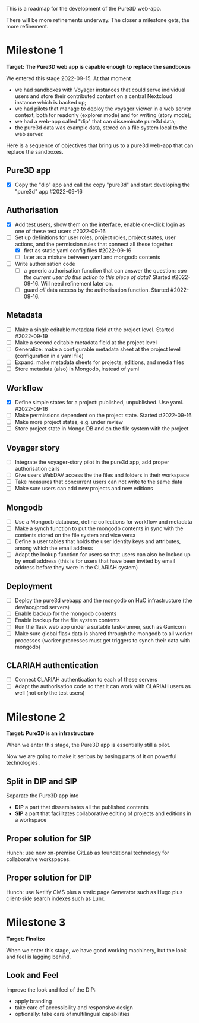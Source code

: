 This is a roadmap for the development of the Pure3D web-app.

There will be more refinements underway. The closer a milestone gets, the more refinement.

# Milestone 1
**Target: The Pure3D web app is capable enough to replace the sandboxes**

We entered this stage 2022-09-15. At that moment

* we had sandboxes with Voyager instances that could serve individual users and store their contributed content on a central Nextcloud instance which is backed up;
* we had pilots that manage to deploy the voyager viewer in a web server context, both for readonly (explorer mode) and for writing (story mode);
* we had a web-app called "dip" that can disseminate pure3d data;
* the pure3d data was example data, stored on a file system local to the web server.

Here is a sequence of objectives that bring us to a pure3d web-app that can replace the sandboxes.

## Pure3D app
* [x] Copy the "dip" app and call the copy "pure3d" and start developing the "pure3d" app #2022-09-16

## Authorisation
* [x] Add test users, show them on the interface, enable one-click login as one of these test users #2022-09-16
* [ ] Set up definitions for user roles, project roles, project states, user actions, and the permission rules that connect all these together.
    * [x] first as static yaml config files #2022-09-16
    * [ ] later as a mixture between yaml and mongodb contents
* [ ] Write authorisation code
    * [ ] a generic authorisation function that can answer the question: *can the current user do this action to this piece of data?* Started #2022-09-16. Will need refinement later on.
    * [ ] guard *all* data access by the authorisation function. Started #2022-09-16.
    
## Metadata
* [ ] Make a single editable metadata field at the project level. Started #2022-09-19
* [ ] Make a second editable metadata field at the project level
* [ ] Generalize: make a configurable metadata sheet at the project level (configuration in a yaml file)
* [ ] Expand: make metadata sheets for projects, editions, and media files
* [ ] Store metadata (also) in Mongodb, instead of yaml

## Workflow
* [x] Define simple states for a project: published, unpublished. Use yaml. #2022-09-16
* [ ] Make permissions dependent on the project state. Started #2022-09-16
* [ ] Make more project states, e.g. under review
* [ ] Store project state in Mongo DB and on the file system with the project

## Voyager story
* [ ] Integrate the voyager-story pilot in the pure3d app, add proper authorisation calls
* [ ] Give users WebDAV access the the files and folders in their workspace
* [ ] Take measures that concurrent users can not write to the same data
* [ ] Make sure users can add new projects and new editions

## Mongodb
* [ ] Use a Mongodb database, define collections for workflow and metadata
* [ ] Make a synch function to put the mongodb contents in sync with the contents stored on the file system and vice versa
* [ ] Define a user tables that holds the user identity keys and attributes, among which the email address
* [ ] Adapt the lookup function for users so that users can also be looked up by email address (this is for users that have been invited by email address before they were in the CLARIAH system)

## Deployment
* [ ] Deploy the pure3d webapp and the mongodb on HuC infrastructure (the dev/acc/prod servers)
* [ ] Enable backup for the mongodb contents
* [ ] Enable backup for the file system contents
* [ ] Run the flask web app under a suitable task-runner, such as Gunicorn
* [ ] Make sure global flask data is shared through the mongodb to all worker processes (worker processes must get triggers to synch their data with mongodb)

## CLARIAH authentication
* [ ] Connect CLARIAH authentication to each of these servers
* [ ] Adapt the authorisation code so that it can work with CLARIAH users as well (not only the test users)

# Milestone 2
**Target: Pure3D is an infrastructure**

When we enter this stage, the Pure3D app is essentially still a pilot.

Now we are going to make it serious by basing parts of it on powerful technologies .

## Split in DIP and SIP
Separate the Pure3D app into 
* **DIP** a part that disseminates all the published contents
* **SIP** a part that facilitates collaborative editing of projects and editions in a workspace

## Proper solution for SIP
Hunch: use new on-premise GitLab as foundational technology for collaborative workspaces.

## Proper solution for DIP
Hunch: use Netlify CMS plus a static page Generator such as Hugo plus client-side search indexes such as Lunr.

# Milestone 3
**Target: Finalize**

When we enter this stage, we have good working machinery, but the look and feel is lagging behind.

## Look and Feel
Improve the look and feel of the DIP:
* apply branding
* take care of accessibility and responsive design
* optionally: take care of multilingual capabilities

